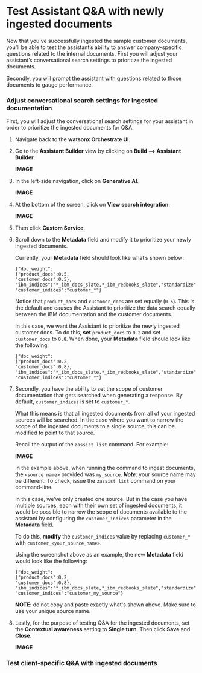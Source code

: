 # Test Assistant Q&A with newly ingested documents

Now that you’ve successfully ingested the sample customer documents, you’ll be able to test the assistant’s ability to answer company-specific questions related to the internal documents. First you will adjust your assistant’s conversational search settings to prioritize the ingested documents. 

Secondly, you will prompt the assistant with questions related to those documents to gauge performance.

### Adjust conversational search settings for ingested documentation

First, you will adjust the conversational search settings for your assistant in order to prioritize the ingested documents for Q&A.

1. Navigate back to the **watsonx Orchestrate UI**.

2. Go to the **Assistant Builder** view by clicking on **Build --> Assistant Builder**.
   
   **IMAGE**


3. In the left-side navigation, click on **Generative AI**.
   
   **IMAGE**

4. At the bottom of the screen, click on **View search integration**.
   
   **IMAGE**

5. Then click **Custom Service**. 
   
6. Scroll down to the **Metadata** field and modify it to prioritize your newly ingested documents.
   
   Currently, your **Metadata** field should look like what’s shown below:

   ```
   {"doc_weight":
   {"product_docs":0.5,
   "customer_docs":0.5},
   "ibm_indices":"*_ibm_docs_slate,*_ibm_redbooks_slate","standardize":true,
   "customer_indices":"customer_*"}
   ```

   Notice that `product_docs` and `customer_docs` are set equally (`0.5`). This is the default and causes the Assistant to prioritize the data search equally between the IBM documentation and the customer documents. 

   In this case, we want the Assistant to prioritize the newly ingested customer docs. To do this, **set** `product_docs` to `0.2` and set `customer_docs` to `0.8`. When done, your **Metadata** field should look like the following:

    ```
    {"doc_weight":
    {"product_docs":0.2,
    "customer_docs":0.8},
    "ibm_indices":"*_ibm_docs_slate,*_ibm_redbooks_slate","standardize":true,
    "customer_indices":"customer_*"}
    ```


7. Secondly, you have the ability to set the scope of customer documentation that gets searched when generating a response. By default, `customer_indices` is set to `customer_*`.
   
    What this means is that all ingested documents from all of your ingested sources will be searched. In the case where you want to narrow the scope of the ingested documents to a single source, this can be modified to point to that source.

    Recall the output of the `zassist list` command. For example:

    **IMAGE**

    In the example above, when running the command to ingest documents, the `<source name>` provided was `my_source`. ***Note***: your source name may be different. To check, issue the `zassist list` command on your command-line.

    In this case, we’ve only created one source. But in the case you have multiple sources, each with their own set of ingested documents, it would be possible to narrow the scope of documents available to the assistant by configuring the `customer_indices` parameter in the **Metadata** field.

    To do this, **modify** the `customer_indices` value by replacing `customer_*` with `customer_<your_source_name>`.

    Using the screenshot above as an example, the new **Metadata** field would look like the following:

    ```
    {"doc_weight":
    {"product_docs":0.2,
    "customer_docs":0.8},
    "ibm_indices":"*_ibm_docs_slate,*_ibm_redbooks_slate","standardize":true,
    "customer_indices":"customer_my_source"}
    ```

    **NOTE**: do not copy and paste exactly what's shown above. Make sure to use your unique source name. 


8. Lastly, for the purpose of testing Q&A for the ingested documents, set the **Contextual awareness** setting to **Single turn**. Then click **Save** and **Close**.

    **IMAGE**


### Test client-specific Q&A with ingested documents


